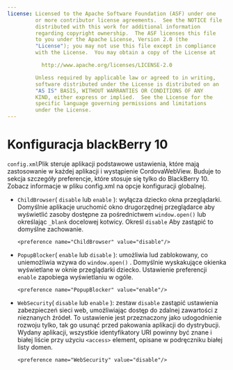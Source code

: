 ```yaml
---
license: Licensed to the Apache Software Foundation (ASF) under one
         or more contributor license agreements.  See the NOTICE file
         distributed with this work for additional information
         regarding copyright ownership.  The ASF licenses this file
         to you under the Apache License, Version 2.0 (the
         "License"); you may not use this file except in compliance
         with the License.  You may obtain a copy of the License at

           http://www.apache.org/licenses/LICENSE-2.0

         Unless required by applicable law or agreed to in writing,
         software distributed under the License is distributed on an
         "AS IS" BASIS, WITHOUT WARRANTIES OR CONDITIONS OF ANY
         KIND, either express or implied.  See the License for the
         specific language governing permissions and limitations
         under the License.
---
```


# Konfiguracja blackBerry 10

`config.xml`Plik steruje aplikacji podstawowe ustawienia, które mają zastosowanie w każdej aplikacji i wystąpienie CordovaWebView. Buduje to sekcja szczegóły preferencje, które stosuje się tylko do BlackBerry 10. Zobacz informacje w pliku config.xml na opcje konfiguracji globalnej.

*   `ChildBrowser`( `disable` lub `enable` ): wyłącza dziecko okna przeglądarki. Domyślnie aplikacje uruchomić okno drugorzędnej przeglądarce aby wyświetlić zasoby dostępne za pośrednictwem `window.open()` lub określając `_blank` docelowej kotwicy. Określ `disable` Aby zastąpić to domyślne zachowanie.
    
        <preference name="ChildBrowser" value="disable"/>
        

*   `PopupBlocker`( `enable` lub `disable` ): umożliwia lud zablokowany, co uniemożliwia wzywa do `window.open()` . Domyślnie wyskakujące okienka wyświetlane w oknie przeglądarki dziecko. Ustawienie preferencji `enable` zapobiega wyświetlaniu w ogóle.
    
        <preference name="PopupBlocker" value="enable"/>
        

*   `WebSecurity`( `disable` lub `enable` ): zestaw `disable` zastąpić ustawienia zabezpieczeń sieci web, umożliwiając dostęp do zdalnej zawartości z nieznanych źródeł. To ustawienie jest przeznaczony jako udogodnienie rozwoju tylko, tak go usunąć przed pakowania aplikacji do dystrybucji. Wydany aplikacji, wszystkie identyfikatory URI powinny być znane i białej liście przy użyciu `<access>` element, opisane w podręczniku białej listy domen.
    
        <preference name="WebSecurity" value="disable"/>